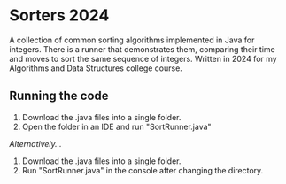 # Sorters 2024
A collection of common sorting algorithms implemented in Java for integers. There is a runner that demonstrates them, comparing their time and moves to sort the same sequence of integers. Written in 2024 for my Algorithms and Data Structures college course.
## Running the code
1. Download the .java files into a single folder.
2. Open the folder in an IDE and run "SortRunner.java"

*Alternatively...*

1. Download the .java files into a single folder.
2. Run "SortRunner.java" in the console after changing the directory.

